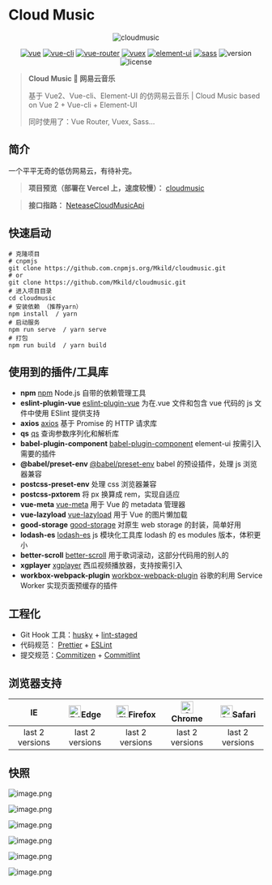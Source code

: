 # Cloud Music

<p align="center">
    <img src="https://i.imgur.com/kS9CsLP.png" alt="cloudmusic" />
</p>
<p align="center">
    <a href="https://cn.vuejs.org/v2/guide/"><img src="https://img.shields.io/badge/vue-v2.6.11-blue.svg?color=4FC08D&logo=vuedotjs" alt="vue" /></a>
    <a href="https://cli.vuejs.org/"><img src="https://img.shields.io/badge/vue--cli-v4.5.0-blue.svg?color=3EAF7C" alt="vue-cli" /></a>
    <a href="https://v3.router.vuejs.org/"><img src="https://img.shields.io/badge/vue--router-v3.2.0-blue.svg?color=3EAF7C" alt="vue-router" /></a>
    <a href="https://v3.vuex.vuejs.org/"><img src="https://img.shields.io/badge/vuex-v3.5.1-yellow.svg?color=3EAF7C" alt="vuex" /></a>
    <a href="https://element.eleme.cn/"><img src="https://img.shields.io/badge/element--ui-v2.15.7-blue.svg?color=409EFF" alt="element-ui" /></a>
    <a href="http://en.sass.hk/"><img src="https://img.shields.io/badge/sass-v1.26.5-blue.svg?color=CC6699&logo=sass" alt="sass" /></a>
    <img src="https://img.shields.io/badge/version-v1.0.0-yellow.svg" alt="version" />
    <img src="https://img.shields.io/badge/license-AGPL--3.0-green.svg" alt="license" />
</p>

> **Cloud Music 🎵 网易云音乐**
>
> 基于 Vue2、Vue-cli、Element-UI 的仿网易云音乐 | Cloud Music based on Vue 2 + Vue-cli + Element-UI
>
> 同时使用了：Vue Router, Vuex, Sass...

## 简介

一个平平无奇的低仿网易云，有待补完。

> **项目预览（部署在 Vercel 上，速度较慢）：** [cloudmusic](https://cloudmusic-mkild.vercel.app)

> **接口指路：** [NeteaseCloudMusicApi](https://github.com/Binaryify/NeteaseCloudMusicApi)

## 快速启动

```shell
# 克隆项目
# cnpmjs
git clone https://github.com.cnpmjs.org/Mkild/cloudmusic.git
# or
git clone https://github.com/Mkild/cloudmusic.git
# 进入项目目录
cd cloudmusic
# 安装依赖 （推荐yarn）
npm install  / yarn
# 启动服务
npm run serve  / yarn serve
# 打包
npm run build  / yarn build

```

## 使用到的插件/工具库

- **npm** [npm](https://docs.npmjs.com/about-npm) Node.js 自带的依赖管理工具
- **eslint-plugin-vue** [eslint-plugin-vue](https://eslint.vuejs.org/user-guide/#faq) 为在.vue 文件和包含 vue 代码的 js 文件中使用 ESlint 提供支持
- **axios** [axios](https://github.com/axios/axios) 基于 Promise 的 HTTP 请求库
- **qs** [qs](https://github.com/ljharb/qs) 查询参数序列化和解析库
- **babel-plugin-component** [babel-plugin-component](https://github.com/ElementUI/babel-plugin-component) element-ui 按需引入需要的插件
- **@babel/preset-env** [@babel/preset-env](https://www.babeljs.cn/docs/babel-preset-env) babel 的预设插件，处理 js 浏览器兼容
- **postcss-preset-env** 处理 css 浏览器兼容
- **postcss-pxtorem** 将 px 换算成 rem，实现自适应
- **vue-meta** [vue-meta](https://vue-meta.nuxtjs.org) 用于 Vue 的 metadata 管理器
- **vue-lazyload** [vue-lazyload](https://www.npmjs.com/package/vue-lazyload) 用于 Vue 的图片懒加载
- **good-storage** [good-storage](https://www.npmjs.com/package/good-storage) 对原生 web storage 的封装，简单好用
- **lodash-es** [lodash-es](https://www.lodashjs.com) js 模块化工具库 lodash 的 es modules 版本，体积更小
- **better-scroll** [better-scroll](http://ustbhuangyi.github.io/better-scroll) 用于歌词滚动，这部分代码用的别人的
- **xgplayer** [xgplayer](https://v2.h5player.bytedance.com) 西瓜视频播放器，支持按需引入
- **workbox-webpack-plugin** [workbox-webpack-plugin](https://www.lodashjs.com) 谷歌的利用 Service Worker 实现页面预缓存的插件

## 工程化

- Git Hook 工具：[husky](https://typicode.github.io/husky/#/) + [lint-staged](https://github.com/okonet/lint-staged)
- 代码规范： [Prettier](https://prettier.io/) + [ESLint](https://eslint.org/)
- 提交规范：[Commitizen](http://commitizen.github.io/cz-cli/) + [Commitlint](https://commitlint.js.org/#/)

## **浏览器支持**

|       IE        | [<img src="https://raw.githubusercontent.com/alrra/browser-logos/master/src/edge/edge_48x48.png" alt=" Edge" height="24px" />](http://godban.github.io/browsers-support-badges/)Edge | [<img src="https://raw.githubusercontent.com/alrra/browser-logos/master/src/firefox/firefox_48x48.png" alt="Firefox" height="24px" />](http://godban.github.io/browsers-support-badges/)Firefox | [<img src="https://raw.githubusercontent.com/alrra/browser-logos/master/src/chrome/chrome_48x48.png" alt="Chrome" height="24px" />](http://godban.github.io/browsers-support-badges/)Chrome | [<img src="https://raw.githubusercontent.com/alrra/browser-logos/master/src/safari/safari_48x48.png" alt="Safari" height="24px" />](http://godban.github.io/browsers-support-badges/)Safari |
| :-------------: | :----------------------------------------------------------------------------------------------------------------------------------------------------------------------------------: | :---------------------------------------------------------------------------------------------------------------------------------------------------------------------------------------------: | :-----------------------------------------------------------------------------------------------------------------------------------------------------------------------------------------: | :-----------------------------------------------------------------------------------------------------------------------------------------------------------------------------------------: |
| last 2 versions |                                                                                   last 2 versions                                                                                    |                                                                                         last 2 versions                                                                                         |                                                                                       last 2 versions                                                                                       |                                                                                       last 2 versions                                                                                       |

## 快照

![image.png](https://i.imgur.com/UGiyqKx.png)

![image.png](https://i.imgur.com/wHgS4Vd.png)

![image.png](https://i.imgur.com/ZI0JNNc.png)

![image.png](https://i.imgur.com/xz7RfWe.png)

![image.png](https://i.imgur.com/KVnXlog.png)

![image.png](https://i.imgur.com/DIHMoJ0.png)
